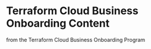 # Terraform Cloud Business Onboarding Content 
from the Terraform Cloud Business Onboarding Program
